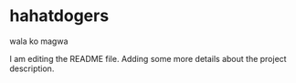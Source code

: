 # hahatdogers
wala ko magwa

I am editing the README file. Adding some more details about the project description.
